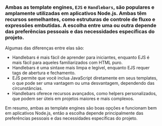 ### Ambas as template engines, `EJS` e `Handlebars`, são populares e amplamente utilizadas em aplicativos Node.js. Ambas têm recursos semelhantes, como estruturas de controle de fluxo e expressões embutidas. A escolha entre uma ou outra depende das preferências pessoais e das necessidades específicas do projeto.

Algumas das diferenças entre elas são:

- Handlebars é mais fácil de aprender para iniciantes, enquanto EJS é mais fácil para aqueles familiarizados com HTML puro.
- Handlebars é uma sintaxe mais limpa e legível, enquanto EJS requer tags de abertura e fechamento.
- EJS permite que você inclua JavaScript diretamente em seus templates, o que pode ser uma vantagem ou uma desvantagem, dependendo das circunstâncias.
- Handlebars oferece recursos avançados, como helpers personalizados, que podem ser úteis em projetos maiores e mais complexos.
  
Em resumo, ambas as template engines são boas opções e funcionam bem em aplicativos Node.js, então a escolha depende principalmente das preferências pessoais e das necessidades específicas do projeto.